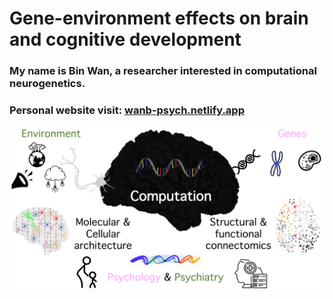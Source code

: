 # Gene-environment effects on brain and cognitive development
### My name is Bin Wan, a researcher interested in computational neurogenetics.  
### Personal website visit: <a href="https://wanb-psych.netlify.app" target="_blank" rel="noopener"><span>wanb-psych.netlify.app<span></a>

<img align="center" src="research_logo.png">


<!--
**wanb-psych/wanb-psych** is a ✨ _special_ ✨ repository because its `README.md` (this file) appears on your GitHub profile.

Here are some ideas to get you started:

- 🔭 I’m currently working on ...
- 🌱 I’m currently learning ...
- 👯 I’m looking to collaborate on ...
- 🤔 I’m looking for help with ...
- 💬 Ask me about ...
- 📫 How to reach me: ...
- 😄 Pronouns: ...
- ⚡ Fun fact: ...
-->
